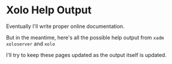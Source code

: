 # Xolo Help Output

Eventually I'll write proper online documentation.

But in the  meantime, here's all the possible help output from `xadm` `xoloserver` and `xolo`

I'll try to keep these pages updated as the output itself is updated.